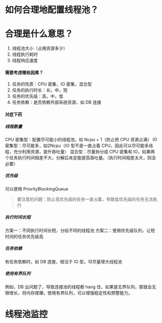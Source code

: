 # 如何合理地配置线程池？

# 合理是什么意思？
1. 线程池大小（占用资源多少）
2. 线程执行耗时
3. 线程响应速度

#### 需要考虑哪些因素？
1. 任务的性质：CPU 密集，IO 密集，混合型
2. 任务的执行时长：长，中，短
3. 任务的优先级：高，中，低
4. 任务依赖：是否依赖外部系统资源，如 DB 连接

#### 对症下药
##### 线程数量
CPU 密集型：配置尽可能小的线程池，如 Ncpu + 1（防止把 CPU 资源占满）
IO 密集型：尽可能多，如2Ncpu（IO 型不是一直占着 CPU，因此可以尽可能多线程，充分利用资源，提升吞吐量）
混合型：尽量拆分成 CPU 密集和 IO，如果两个任务执行时间相差不大，分解后肯定能提高吞吐量。（执行时间相差太大，则没必要）
##### 优先级
可以使用 PriorityBlockingQueue
> 要注意的问题：防止高优先级的任务一直占着，导致低优先级的任务无法执行

##### 执行时间长短
方案一：不同执行时间长短，分给不同的线程池
方案二：使用优先级队列，让短时间的任务优先级高

##### 任务依赖
有任务依赖时，如 DB 连接，相当于 IO 型，可尽量增大线程池

##### 使用有界队列
例如，DB 出问题了，导致连接池的线程都 hang 住，如果是无界队列，那就会无限增长，将内存撑爆。使用有界队列，可以增强稳定性和预警能力。

# 线程池监控
